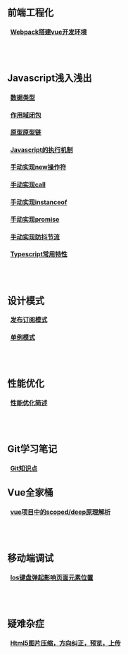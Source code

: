 ## 前端工程化
#### &nbsp;&nbsp;[Webpack搭建vue开发环境](https://github.com/YangGoldDragon/Blog/issues/15)
## <br/><br/>Javascript浅入浅出
#### &nbsp;&nbsp;[数据类型](https://github.com/YangGoldDragon/Blog/issues/8)
#### &nbsp;&nbsp;[作用域闭包](https://github.com/YangGoldDragon/Blog/issues/5)
#### &nbsp;&nbsp;[原型原型链](https://github.com/YangGoldDragon/Blog/issues/4)
#### &nbsp;&nbsp;[Javascript的执行机制](https://github.com/YangGoldDragon/Blog/issues/6)
#### &nbsp;&nbsp;[手动实现new操作符](https://github.com/YangGoldDragon/Blog/issues/1)
#### &nbsp;&nbsp;[手动实现call](https://github.com/YangGoldDragon/Blog/issues/19)
#### &nbsp;&nbsp;[手动实现instanceof](https://github.com/YangGoldDragon/Blog/issues/16)
#### &nbsp;&nbsp;[手动实现promise](https://github.com/YangGoldDragon/Blog/issues/18)
#### &nbsp;&nbsp;[手动实现防抖节流](https://github.com/YangGoldDragon/Blog/issues/20)
#### &nbsp;&nbsp;[Typescript常用特性](https://github.com/YangGoldDragon/Blog/issues/14)
## <br/><br/>设计模式
#### &nbsp;&nbsp;[发布订阅模式](https://github.com/YangGoldDragon/Blog/issues/21)
#### &nbsp;&nbsp;[单例模式](https://github.com/YangGoldDragon/Blog/issues/22)
## <br/><br/>性能优化
#### &nbsp;&nbsp;[性能优化简述](https://github.com/YangGoldDragon/Blog/issues/17)
## <br/><br/>Git学习笔记
#### &nbsp;&nbsp;[Git知识点](https://github.com/YangGoldDragon/Blog/issues/7)
## Vue全家桶
#### &nbsp;&nbsp;[vue项目中的scoped/deep原理解析](https://github.com/YangGoldDragon/Blog/issues/23)
## <br/><br/>移动端调试
#### &nbsp;&nbsp;[Ios键盘弹起影响页面元素位置](https://github.com/YangGoldDragon/Blog/issues/9)
## <br/><br/>疑难杂症
#### &nbsp;&nbsp;[Html5图片压缩，方向纠正，预览，上传](https://github.com/YangGoldDragon/Blog/issues/10)
